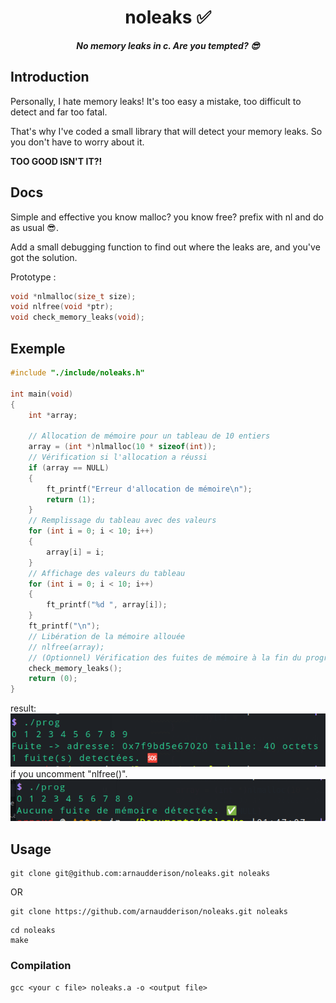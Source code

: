 <h1 align="center">
noleaks ✅
</h1>
<p align="center">
<b><i>No memory leaks in c. Are you tempted? 😎</i></b>
</p>

## Introduction

Personally, I hate memory leaks! It's too easy a mistake, too difficult to detect and far too fatal.

That's why I've coded a small library that will detect your memory leaks. So you don't have to worry about it. 

**TOO GOOD ISN'T IT?!**

## Docs

Simple and effective you know malloc? you know free? prefix with nl and do as usual 😎.

Add a small debugging function to find out where the leaks are, and you've got the solution.

Prototype :
```c
void *nlmalloc(size_t size);
void nlfree(void *ptr);
void check_memory_leaks(void);
```

## Exemple

```c
#include "./include/noleaks.h"

int	main(void)
{
	int	*array;

	// Allocation de mémoire pour un tableau de 10 entiers
	array = (int *)nlmalloc(10 * sizeof(int));
	// Vérification si l'allocation a réussi
	if (array == NULL)
	{
		ft_printf("Erreur d'allocation de mémoire\n");
		return (1);
	}
	// Remplissage du tableau avec des valeurs
	for (int i = 0; i < 10; i++)
	{
		array[i] = i;
	}
	// Affichage des valeurs du tableau
	for (int i = 0; i < 10; i++)
	{
		ft_printf("%d ", array[i]);
	}
	ft_printf("\n");
	// Libération de la mémoire allouée
	// nlfree(array);
	// (Optionnel) Vérification des fuites de mémoire à la fin du programme
	check_memory_leaks();
	return (0);
}
```
result:
![resulat sans free](./images/leaks.png)
if you uncomment "nlfree()".
![resulat sans free](./images/noleaks.png)

## Usage

```shell
git clone git@github.com:arnaudderison/noleaks.git noleaks
```

OR

```shell
git clone https://github.com/arnaudderison/noleaks.git noleaks
```

```shell
cd noleaks
make
```

### Compilation

```shell
gcc <your c file> noleaks.a -o <output file>
```